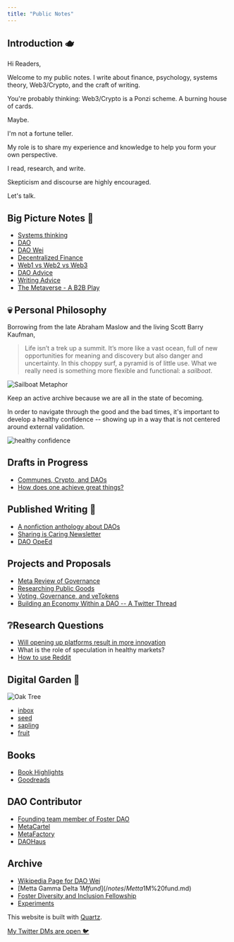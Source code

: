 ```yaml
---
title: "Public Notes"
---
```


## Introduction 🫖
Hi Readers, 

Welcome to my public notes. I write about finance, psychology, systems theory,  Web3/Crypto, and the craft of writing. 

You're probably thinking: Web3/Crypto is a Ponzi scheme. A burning house of cards. 

Maybe. 

I'm not a fortune teller. 

My role is to share my experience and knowledge to help you form your own perspective. 

I read, research, and write. 

Skepticism and discourse are highly encouraged. 

Let's talk. 

## Big Picture Notes 🫶
* [Systems thinking](/notes/Systems%20thinking.md)
* [DAO](/notes/DAO.md)
* [DAO Wei](/notes/DAO%20Wei.md)
* [Decentralized Finance](/notes/Decentralized%20Finance.md)
* [Web1 vs Web2 vs Web3](/notes/Web1%20vs%20Web2%20vs%20Web3.md)
* [DAO Advice](/notes/DAO%20Advice.md) 
* [Writing Advice](/notes/Writing%20Advice.md)
* [The Metaverse - A B2B Play](/notes/The%20Metaverse%20-%20A%20B2B%20Play.md)


## 💀 Personal Philosophy 
Borrowing from the late Abraham Maslow and the living Scott Barry Kaufman, 
> Life isn’t a trek up a summit. It’s more like a vast ocean, full of new opportunities for meaning and discovery but also danger and uncertainty. In this choppy surf, a pyramid is of little use. What we really need is something more flexible and functional: a _sailboat_. 

![Sailboat Metaphor](/images/Sailboat%20Metaphor.png) 

Keep an active archive because we are all in the state of becoming. 

In order to navigate through the good and the bad times, it's important to develop a healthy confidence -- showing up in a way that is not centered around external validation.

![healthy confidence](/images/healthy%20confidence.png)

## Drafts in Progress
* [Communes, Crypto, and DAOs](/notes/Communes,%20Crypto,%20and%20DAOs.md)
* [How does one achieve great things?](/notes/How%20does%20one%20achieve%20great%20things?.md)


## Published Writing 📒 
* [A nonfiction anthology about DAOs](/notes/YODA.md)
* [Sharing is Caring Newsletter](www.newsletter.rikagoldberg.com)
* [DAO OpeEd](https://beincrypto.com/real-humans-need-to-shape-daos-so-they-dont-become-a-rich-kid-club/)


## Projects and Proposals
* [Meta Review of Governance](https://docs.google.com/document/d/1QNgc3sx_1x12Fi2KcWCT1CAvHigq3xrTgt9zycZPZNk/edit?usp=sharing) 
* [Researching Public Goods](/notes/Researching%20Public%20Goods.md)
* [Voting, Governance, and veTokens](https://docs.google.com/document/d/1y26rZ9opaShUD3Jkf3-kHxGJE9UhJ0TwmxmwW-qPUio/edit?usp=sharing)
* [Building an Economy Within a DAO -- A Twitter Thread](https://twitter.com/CryptoSocietyS1/status/1516509915153453057?s=20&t=E_U3tIrdUhI62qF9mNPpkg)



## ❔Research Questions
- [Will opening up platforms result in more innovation](/notes/Will%20opening%20up%20platforms%20result%20in%20more%20innovation.md)
- What is the role of speculation in healthy markets? 
-  [How to use Reddit](/notes/How%20to%20use%20Reddit.md) 






## Digital Garden 🌼
![Oak Tree](/images/Pasted%20image%2020220629121432.png)
* [inbox](/tags/inbox)
* [seed](/tags/seed)
* [sapling](/tags/sapling)
* [fruit](/tags/fruit)

## Books
* [Book Highlights](/notes/Books%20Hopper.md)
* [Goodreads](https://www.goodreads.com/user/show/143484105-rika-goldberg)

## DAO Contributor
* [Founding team member of Foster DAO](/notes/Foster%20DAO.md) 
* [MetaCartel](quartz/notes/MetaCartel%20DAO.md)
* [MetaFactory](/notes/MetaFactory.md)
* [DAOHaus](/notes/DAO%20Haus.md)
## Archive
* [Wikipedia Page for DAO Wei](/notes/Wikipedia%20Page%20for%20DAO%20Wei.md)
* [Metta Gamma Delta $1M fund](/notes/Metta%20Gamma%20Delta%20$1M%20fund.md)
* [Foster Diversity and Inclusion Fellowship](/notes/Foster%20Diversity%20and%20Inclusion%20Fellowship.md)
* [Experiments](/notes/Experiments.md)

This website is built with [Quartz](https://quartz.jzhao.xyz/).

[My Twitter DMs are open 🐦](https://twitter.com/RikaGoldberg)



